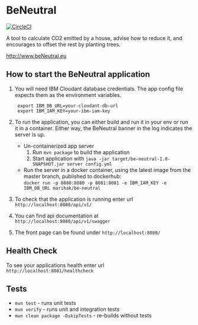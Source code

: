 BeNeutral
================
[![CircleCI](https://circleci.com/gh/mariha/be-neutral.svg?style=shield&circle-token=54788ca69527fe3e9a550d3cf749c57ed96f5200)](https://circleci.com/gh/mariha/be-neutral)

A tool to calculate CO2 emitted by a house, advise how to reduce it, and encourages to offset the rest by planting trees.

http://www.beNeutral.eu

How to start the BeNeutral application
-------------------------

1. You will need IBM Cloudant database credentials. The app config file expects them as the environment variables.
   ```
    export IBM_DB_URL=your-cloudant-db-url
    export IBM_IAM_KEY=your-ibm-iam-key
   ```
1. To run the application, you can either build and run it in your env or run it in a container. Either way, the BeNeutral banner in the log indicates the server is up.
    * Un-containerized app server
        1. Run `mvn package` to build the application
        1. Start application with `java -jar target/be-neutral-1.0-SNAPSHOT.jar server config.yml`
    * Run the server in a docker container, using the latest image from the master branch, published to dockerhub: \
        `docker run -p 8080:8080 -p 8081:8081 -e IBM_IAM_KEY -e IBM_DB_URL marihak/be-neutral`

1. To check that the application is running enter url `http://localhost:8080/api/v1/`
1. You can find api documentation at `http://localhost:8080/api/v1/swagger`
1. The front page can be found under `http://localhost:8080/`

Health Check
-------------------

To see your applications health enter url `http://localhost:8081/healthcheck`

Tests
-------------
- `mvn test` - runs unit tests
- `mvn verify` - runs unit and integration tests
- `mvn clean package -DskipTests` - re-builds without tests